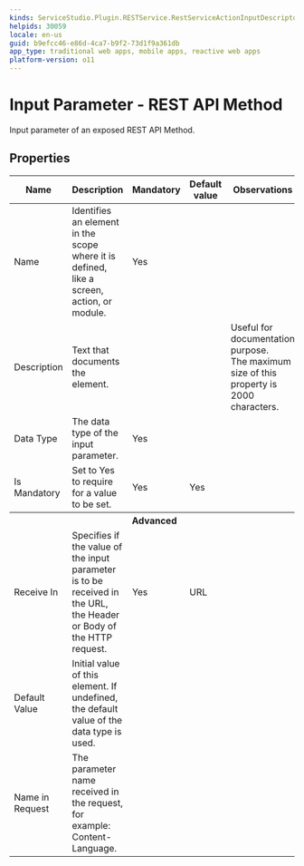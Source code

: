 ```yaml
---
kinds: ServiceStudio.Plugin.RESTService.RestServiceActionInputDescriptor
helpids: 30059
locale: en-us
guid: b9efcc46-e86d-4ca7-b9f2-73d1f9a361db
app_type: traditional web apps, mobile apps, reactive web apps
platform-version: o11
---
```


# Input Parameter - REST API Method

Input parameter of an exposed REST API Method.  

## Properties

<table markdown="1">
<thead>
<tr>
<th>Name</th>
<th>Description</th>
<th>Mandatory</th>
<th>Default value</th>
<th>Observations</th>
</tr>
</thead>
<tbody>
<tr>
<td title="Name">Name</td>
<td>Identifies an element in the scope where it is defined, like a screen, action, or module.</td>
<td>Yes</td>
<td></td>
<td></td>
</tr>
<tr>
<td title="Description">Description</td>
<td>Text that documents the element.</td>
<td></td>
<td></td>
<td>Useful for documentation purpose.<br/>The maximum size of this property is 2000 characters.</td>
</tr>
<tr>
<td title="Type">Data Type</td>
<td>The data type of the input parameter.</td>
<td>Yes</td>
<td></td>
<td></td>
</tr>
<tr>
<td title="IsMandatory">Is Mandatory</td>
<td>Set to Yes to require for a value to be set.</td>
<td>Yes</td>
<td>Yes</td>
<td></td>
</tr>
<tr >
<th colspan="5">Advanced</th>
</tr>
<tr>
<td title="ReceiveIn">Receive In</td>
<td>Specifies if the value of the input parameter is to be received in the URL, the Header or Body of the HTTP request.</td>
<td>Yes</td>
<td>URL</td>
<td></td>
</tr>
<tr>
<td title="DefaultValue">Default Value</td>
<td>Initial value of this element. If undefined, the default value of the data type is used.</td>
<td></td>
<td></td>
<td></td>
</tr>
<tr>
<td title="ReceiveAs">Name in Request</td>
<td>The parameter name received in the request, for example: Content-Language.</td>
<td></td>
<td></td>
<td></td>
</tr>
</tbody>
</table>

